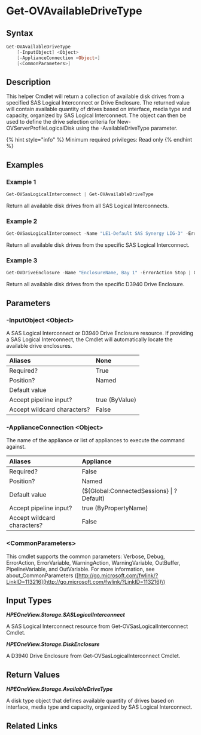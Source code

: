 ﻿---
description: Return a collection of available D3940 disks.
---

# Get-OVAvailableDriveType

## Syntax

```powershell
Get-OVAvailableDriveType
    [-InputObject] <Object>
    [-ApplianceConnection <Object>]
    [<CommonParameters>]
```

## Description

This helper Cmdlet will return a collection of available disk drives from a specified SAS Logical Interconnect or Drive Enclosure. The returned value will contain available quantity of drives based on interface, media type and capacity, organized by SAS Logical Interconnect.  The object can then be used to define the drive selection criteria for New-OVServerProfileLogicalDisk using the -AvailableDriveType parameter.

{% hint style="info" %}
Minimum required privileges: Read only
{% endhint %}

## Examples

###  Example 1 

```powershell
Get-OVSasLogicalInterconnect | Get-OVAvailableDriveType
```

Return all available disk drives from all SAS Logical Interconnects.

###  Example 2 

```powershell
Get-OVSasLogicalInterconnect -Name "LE1-Default SAS Synergy LIG-3" -ErrorAction Stop | Get-OVAvailableDriveType
```

Return all available disk drives from the specific SAS Logical Interconnect.

###  Example 3 

```powershell
Get-OVDriveEnclosure -Name "EnclosureName, Bay 1" -ErrorAction Stop | Get-OVAvailableDriveType
```

Return all available disk drives from the specific D3940 Drive Enclosure.

## Parameters

### -InputObject &lt;Object&gt;

A SAS Logical Interconnect or D3940 Drive Enclosure resource.  If providing a SAS Logical Interconnect, the Cmdlet will automatically locate the available drive enclosures.

| Aliases | None |
| :--- | :--- |
| Required? | True |
| Position? | Named |
| Default value |  |
| Accept pipeline input? | true (ByValue) |
| Accept wildcard characters? | False |

### -ApplianceConnection &lt;Object&gt;

The name of the appliance or list of appliances to execute the command against.

| Aliases | Appliance |
| :--- | :--- |
| Required? | False |
| Position? | Named |
| Default value | (${Global:ConnectedSessions} &vert; ? Default) |
| Accept pipeline input? | true (ByPropertyName) |
| Accept wildcard characters? | False |

### &lt;CommonParameters&gt;

This cmdlet supports the common parameters: Verbose, Debug, ErrorAction, ErrorVariable, WarningAction, WarningVariable, OutBuffer, PipelineVariable, and OutVariable. For more information, see about\_CommonParameters \([http://go.microsoft.com/fwlink/?LinkID=113216](http://go.microsoft.com/fwlink/?LinkID=113216)\)

## Input Types

_**HPEOneView.Storage.SASLogicalInterconnect**_

A SAS Logical Interconnect resource from Get-OVSasLogicalInterconnect Cmdlet.

_**HPEOneView.Storage.DiskEnclosure**_

A D3940 Drive Enclosure from Get-OVSasLogicalInterconnect Cmdlet.

## Return Values

_**HPEOneView.Storage.AvailableDriveType**_

A disk type object that defines available quantity of drives based on interface, media type and capacity, organized by SAS Logical Interconnect.

## Related Links

